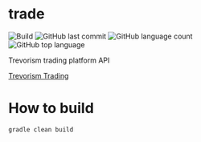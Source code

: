 # trade
![Build](https://github.com/trevorism/trade/actions/workflows/deploy.yml/badge.svg)
![GitHub last commit](https://img.shields.io/github/last-commit/trevorism/trade)
![GitHub language count](https://img.shields.io/github/languages/count/trevorism/trade)
![GitHub top language](https://img.shields.io/github/languages/top/trevorism/trade)

Trevorism trading platform API

[Trevorism Trading](https://trade.trevorism.com/)

# How to build
`gradle clean build`